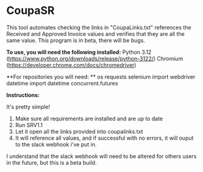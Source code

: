# CoupaSR
This tool automates checking the links in "CoupaLinks.txt" references the Received and Approved Invoice values and verifies that they are all the same value. This program is in beta, there will be bugs.

**To use, you will need the following installed:**
Python 3.12 (https://www.python.org/downloads/release/python-3122/)
Chromium (https://developer.chrome.com/docs/chromedriver)

**For repositories you will need: **
os
requests
selenium import webdriver
datetime import datetime
concurrent.futures

**Instructions:**

It's pretty simple!
1) Make sure all requirements are installed and are up to date
2) Run SRV1.1
3) Let it open all the links provided into coupalinks.txt
4) It will reference all values, and if successful with no errors, it will ouput to the slack webhook i've put in.

I understand that the slack webhook will need to be altered for others users in the future, but this is a beta build.
